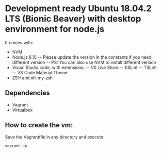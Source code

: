 # Development ready Ubuntu 18.04.2 LTS (Bionic Beaver) with desktop environment for node.js

It comes with:
- NVM
- Node.js 6.10
-- Please update the version in the constants if you need different version
-- PS: You can also use NVM to install different version
- Visual Studio code, with extensions:
-- VS Live Share
-- ESLint
-- TSLint
-- VS Code Material Theme
- ZSH and oh-my-zsh

## Dependencies
- Vagrant
- Virtualbox

## How to create the vm:
Save the Vagrantfile in any directory and execute:
```
vagrant up
```
